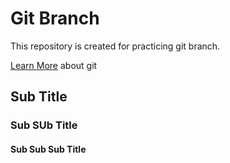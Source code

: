 # Git Branch

This repository is created for practicing git branch.

[Learn More](https://guides.github.com) about git

## Sub Title
### Sub SUb Title
#### Sub Sub Sub Title
